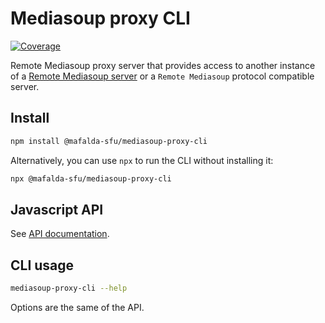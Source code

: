 # Mediasoup proxy CLI

[![Coverage](https://img.shields.io/endpoint?url=https://gist.githubusercontent.com/mafalda-bot/27d772a9a3a8a945b34fd9676de40486/raw/Mediasoup-proxy-CLI.json)](https://gist.github.com/Mafalda-bot/27d772a9a3a8a945b34fd9676de40486#file-Mediasoup-proxy-CLI-json)

Remote Mediasoup proxy server that provides access to another instance of a
[Remote Mediasoup server](https://mafalda.io/Remote-Mediasoup-server/) or a
`Remote Mediasoup` protocol compatible server.

## Install

```sh
npm install @mafalda-sfu/mediasoup-proxy-cli
```

Alternatively, you can use `npx` to run the CLI without installing it:

```sh
npx @mafalda-sfu/mediasoup-proxy-cli
```

## Javascript API

See [API documentation](https://mafalda.io/Mediasoup-proxy-CLI/API).

## CLI usage

```sh
mediasoup-proxy-cli --help
```

Options are the same of the API.
